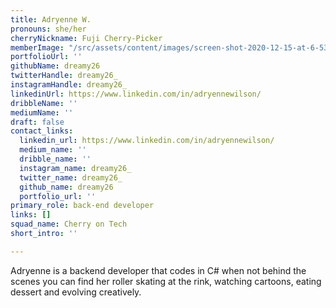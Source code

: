 ```yaml
---
title: Adryenne W.
pronouns: she/her
cherryNickname: Fuji Cherry-Picker
memberImage: "/src/assets/content/images/screen-shot-2020-12-15-at-6-53-57-pm.png"
portfolioUrl: ''
githubName: dreamy26
twitterHandle: dreamy26_
instagramHandle: dreamy26_
linkedinUrl: https://www.linkedin.com/in/adryennewilson/
dribbleName: ''
mediumName: ''
draft: false
contact_links:
  linkedin_url: https://www.linkedin.com/in/adryennewilson/
  medium_name: ''
  dribble_name: ''
  instagram_name: dreamy26_
  twitter_name: dreamy26_
  github_name: dreamy26
  portfolio_url: ''
primary_role: back-end developer
links: []
squad_name: Cherry on Tech
short_intro: ''

---
```

Adryenne is a backend developer that codes in C# when not behind the scenes you can find her roller skating at the rink, watching cartoons, eating dessert and evolving creatively.